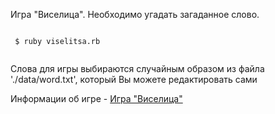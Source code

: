 Игра "Виселица". Необходимо угадать загаданное слово. 

```
 
 $ ruby viselitsa.rb
  
```  

Слова для игры выбираются случайным образом из файла './data/word.txt', который Вы можете редактировать сами

Информации об игре -
<a href = "https://ru.wikipedia.org/wiki/Виселица_(игра)">Игра "Виселица"</a> 